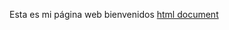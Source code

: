 Esta es mi página web bienvenidos
[html document](https://sebastiancuraca.github.io/myweb/MyWEB.html)


